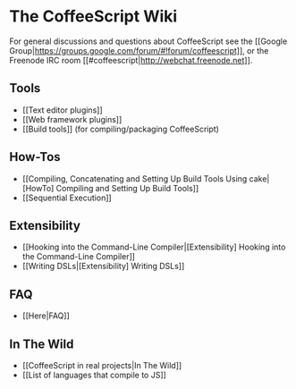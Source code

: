 # The CoffeeScript Wiki

For general discussions and questions about CoffeeScript see the [[Google Group|https://groups.google.com/forum/#!forum/coffeescript]], or the Freenode IRC room [[#coffeescript|http://webchat.freenode.net]].

## Tools

* [[Text editor plugins]]
* [[Web framework plugins]]
* [[Build tools]] (for compiling/packaging CoffeeScript)


## How-Tos

* [[Compiling, Concatenating and Setting Up Build Tools Using cake|[HowTo] Compiling and Setting Up Build Tools]]
* [[Sequential Execution]]


## Extensibility

* [[Hooking into the Command-Line Compiler|[Extensibility] Hooking into the Command-Line Compiler]]
* [[Writing DSLs|[Extensibility] Writing DSLs]]


## FAQ
* [[Here|FAQ]]

## In The Wild
* [[CoffeeScript in real projects|In The Wild]]
* [[List of languages that compile to JS]]


